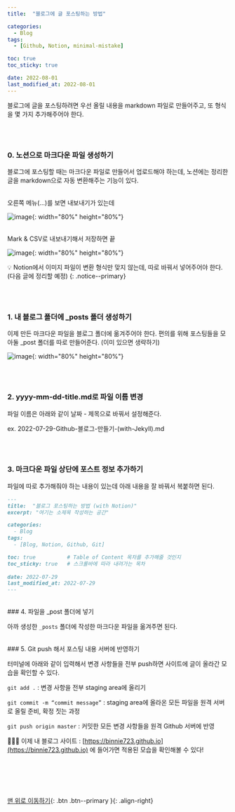 ```yaml
---
title:  "블로그에 글 포스팅하는 방법" 

categories:
  - Blog
tags:
  - [Github, Notion, minimal-mistake]

toc: true
toc_sticky: true

date: 2022-08-01
last_modified_at: 2022-08-01
---
```



블로그에 글을 포스팅하려면 우선 올릴 내용을 markdown 파일로 만들어주고, 또 형식을 몇 가지 추가해주어야 한다. 

<br/><br/> 
### 0. 노션으로 마크다운 파일 생성하기

블로그에 포스팅할 때는 마크다운 파일로 만들어서 업로드해야 하는데, 노션에는 정리한 글을 markdown으로 자동 변환해주는 기능이 있다. 

<br/> 오른쪽 메뉴(...)를 보면 내보내기가 있는데

![image](https://user-images.githubusercontent.com/86834982/182108474-b503b526-2ab0-4cdb-abc7-8a438901b84c.png){: width="80%" height="80%"}

<br/> Mark & CSV로 내보내기해서 저장하면 끝 

![image](https://user-images.githubusercontent.com/86834982/182108243-0aff1dbf-dd0a-443e-ac88-fe7644c93dba.png){: width="80%" height="80%"}  

💡 Notion에서 이미지 파일이 변환 형식만 맞지 않는데, 따로 바꿔서 넣어주어야 한다. (다음 글에 정리할 예정)
{: .notice--primary} 


<br/><br/> 
### 1. 내 블로그 폴더에 _posts 폴더 생성하기

이제 만든 마크다운 파일을 블로그 폴더에 옮겨주어야 한다. 편의를 위해 포스팅들을 모아둘 _post 폴더를 따로 만들어준다. (이미 있으면 생략하기)

![image](https://user-images.githubusercontent.com/86834982/182108024-8acd25e1-228b-4ce7-8585-d3490b25f0a1.png){: width="80%" height="80%"}

<br/><br/> 
### 2. **yyyy-mm-dd-title.md**로 파일 이름 변경 

파일 이름은 아래와 같이 날짜 - 제목으로 바꿔서 설정해준다.

ex. 2022-07-29-Github-블로그-만들기-(with-Jekyll).md

<br/><br/> 
### 3. 마크다운 파일 상단에 포스트 정보 추가하기
파일에 따로 추가해줘야 하는 내용이 있는데 아래 내용을 잘 바꿔서 복붙하면 된다. 

```markdown
---
title:  "블로그 포스팅하는 방법 (with Notion)"
excerpt: "여기는 소제목 작성하는 공간"

categories:
  - Blog
tags:
  - [Blog, Notion, Github, Git]

toc: true          # Table of Content 목차를 추가해줄 것인지 
toc_sticky: true   # 스크롤바에 따라 내려가는 목차 
 
date: 2022-07-29
last_modified_at: 2022-07-29
---
```

  
<br/>
### 4. 파일을 _post 폴더에 넣기

아까 생성한 `_posts` 폴더에 작성한 마크다운 파일을 옮겨주면 된다.

<br/>
### 5. Git push 해서 포스팅 내용 서버에 반영하기

터미널에 아래와 같이 입력해서 변경 사항들을 전부 push하면 사이트에 글이 올라간 모습을 확인할 수 있다.


`git add .` : 변경 사항을 전부 staging area에 올리기

`git commit -m “commit message”` : staging area에 올라온 모든 파일을 원격 서버로 올릴 준비, 확정 짓는 과정

`git push origin master` : 커밋한 모든 변경 사항들을 원격 Github 서버에 반영

 💁🏻‍♀️ 이제 내 블로그 사이트 :  [https://binnie723.github.io](https://binnie723.github.io) 에 들어가면 적용된 모습을 확인해볼 수 있다!
   
<br/> <br/> 


<br/><br/>
[맨 위로 이동하기](#){: .btn .btn--primary }{: .align-right}
